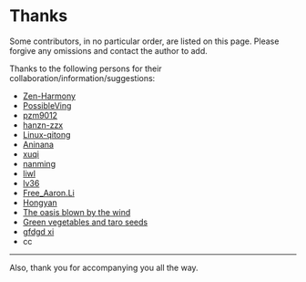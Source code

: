 # Thanks
Some contributors, in no particular order, are listed on this page. Please forgive any omissions and contact the author to add.

Thanks to the following persons for their collaboration/information/suggestions:
- [Zen-Harmony](https://github.com/Zen-Harmony)
- [PossibleVing](https://bbs.deepin.org/user/225373)
- [pzm9012](https://github.com/pzm9012)
- [hanzn-zzx](https://github.com/hanzn-zzx)
- [Linux-qitong](https://github.com/Linux-qitong) 
- [Aninana](https://github.com/Aninana)
- [xuqi](https://bbs.deepin.org/user/283437)
- [nanming](https://bbs.deepin.org/user/239615)
- [liwl](https://bbs.deepin.org/user/160805)
- [lv36](https://bbs.deepin.org/user/227371)
- [Free_Aaron.Li](https://bbs.deepin.org/user/280809)
- [Hongyan](https://bbs.deepin.org/user/301917)
- [The oasis blown by the wind](https://bbs.deepin.org/user/41719)
- [Green vegetables and taro seeds](https://loafing.cn/)
- [gfdgd xi](http://www.gfdgdxi.top/)
- cc

---
Also, thank you for accompanying you all the way.

